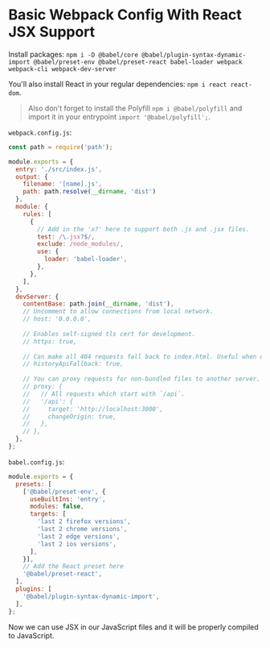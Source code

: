 # Basic Webpack Config With React JSX Support

Install packages:
`npm i -D @babel/core @babel/plugin-syntax-dynamic-import @babel/preset-env @babel/preset-react babel-loader webpack webpack-cli webpack-dev-server`

You'll also install React in your regular dependencies: `npm i react react-dom`.

> Also don't forget to install the Polyfill `npm i @babel/polyfill` and import it in your entrypoint `import '@babel/polyfill';`.

`webpack.config.js`:
```js
const path = require('path');

module.exports = {
  entry: './src/index.js',
  output: {
    filename: '[name].js',
    path: path.resolve(__dirname, 'dist')
  },
  module: {
    rules: [
      {
        // Add in the 'x?' here to support both .js and .jsx files.
        test: /\.jsx?$/,
        exclude: /node_modules/,
        use: {
          loader: 'babel-loader',
        },
      },
    ],
  },
  devServer: {
    contentBase: path.join(__dirname, 'dist'),
    // Uncomment to allow connections from local network.
    // host: '0.0.0.0',
    
    // Enables self-signed tls cert for development.
    // https: true,
    
    // Can make all 404 requests fall back to index.html. Useful when doing client-side routing.
    // historyApiFallback: true,
    
    // You can proxy requests for non-bundled files to another server.
    // proxy: {
    //   // All requests which start with `/api`.
    //   '/api': {
    //     target: 'http://localhost:3000',
    //     changeOrigin: true,
    //   },
    // },
  },
};
```

`babel.config.js`:
```js
module.exports = {
  presets: [
    ['@babel/preset-env', {
      useBuiltIns: 'entry',
      modules: false,
      targets: [
        'last 2 firefox versions',
        'last 2 chrome versions',
        'last 2 edge versions',
        'last 2 ios versions',
      ],
    }],
    // Add the React preset here
    '@babel/preset-react',
  ],
  plugins: [
    '@babel/plugin-syntax-dynamic-import',
  ],
};
```

Now we can use JSX in our JavaScript files and it will be properly compiled to JavaScript.
